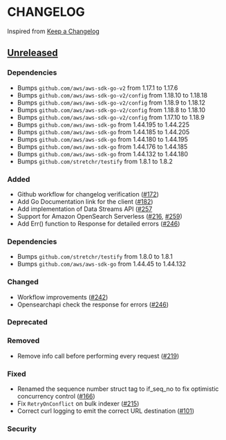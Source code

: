 # CHANGELOG

Inspired from [Keep a Changelog](https://keepachangelog.com/en/1.0.0/)

## [Unreleased]

### Dependencies

- Bumps `github.com/aws/aws-sdk-go-v2` from 1.17.1 to 1.17.6
- Bumps `github.com/aws/aws-sdk-go-v2/config` from 1.18.10 to 1.18.18
- Bumps `github.com/aws/aws-sdk-go-v2/config` from 1.18.9 to 1.18.12
- Bumps `github.com/aws/aws-sdk-go-v2/config` from 1.18.8 to 1.18.10
- Bumps `github.com/aws/aws-sdk-go-v2/config` from 1.17.10 to 1.18.9
- Bumps `github.com/aws/aws-sdk-go` from 1.44.195 to 1.44.225
- Bumps `github.com/aws/aws-sdk-go` from 1.44.185 to 1.44.205
- Bumps `github.com/aws/aws-sdk-go` from 1.44.180 to 1.44.195
- Bumps `github.com/aws/aws-sdk-go` from 1.44.176 to 1.44.185
- Bumps `github.com/aws/aws-sdk-go` from 1.44.132 to 1.44.180
- Bumps `github.com/stretchr/testify` from 1.8.1 to 1.8.2

### Added

- Github workflow for changelog verification ([#172](https://github.com/opensearch-project/opensearch-go/pull/172))
- Add Go Documentation link for the client ([#182](https://github.com/opensearch-project/opensearch-go/pull/182))
- Add implementation of Data Streams API ([#257](https://github.com/opensearch-project/opensearch-go/pull/257)
- Support for Amazon OpenSearch Serverless ([#216](https://github.com/opensearch-project/opensearch-go/pull/216), [#259](https://github.com/opensearch-project/opensearch-go/pull/259))
- Add Err() function to Response for detailed errors ([#246](https://github.com/opensearch-project/opensearch-go/pull/246))

### Dependencies

- Bumps `github.com/stretchr/testify` from 1.8.0 to 1.8.1
- Bumps `github.com/aws/aws-sdk-go` from 1.44.45 to 1.44.132

### Changed

- Workflow improvements ([#242](https://github.com/opensearch-project/opensearch-go/pull/242))
- Opensearchapi check the response for errors ([#246](https://github.com/opensearch-project/opensearch-go/pull/246))

### Deprecated

### Removed

- Remove info call before performing every request ([#219](https://github.com/opensearch-project/opensearch-go/pull/219))

### Fixed

- Renamed the sequence number struct tag to if_seq_no to fix optimistic concurrency control ([#166](https://github.com/opensearch-project/opensearch-go/pull/166))
- Fix `RetryOnConflict` on bulk indexer ([#215](https://github.com/opensearch-project/opensearch-go/pull/215))
- Correct curl logging to emit the correct URL destination ([#101](https://github.com/opensearch-project/opensearch-go/pull/101))

### Security

[Unreleased]: https://github.com/opensearch-project/opensearch-go/compare/2.1...HEAD
